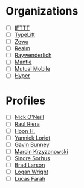 # Organizations
- [ ] [IFTTT](https://github.com/IFTTT)
- [ ] [TypeLift](https://github.com/typelift)
- [ ] [Zewo](https://github.com/Zewo)
- [ ] [Realm](https://github.com/realm)
- [ ] [Raywenderlich](https://github.com/raywenderlich)
- [ ] [Mantle](https://github.com/Mantle)
- [ ] [Mutual Mobile](https://github.com/mutualmobile)
- [ ] [Hyper](https://github.com/hyperoslo)

# Profiles
- [ ] [Nick O'Neill](https://github.com/nickoneill)
- [ ] [Raul Riera](https://github.com/raulriera)
- [ ] [Hoon H.](https://github.com/eonil)
- [ ] [Yannick Loriot](https://github.com/yannickl)
- [ ] [Gavin Bunney](https://github.com/gavinbunney)
- [ ] [Marcin Krzyzanowski](https://github.com/krzyzanowskim)
- [ ] [Sindre Sorhus](https://github.com/sindresorhus)
- [ ] [Brad Larson](https://github.com/BradLarson)
- [ ] [Logan Wright](https://github.com/LoganWright)
- [ ] [Lucas Farah](https://github.com/lfarah)

